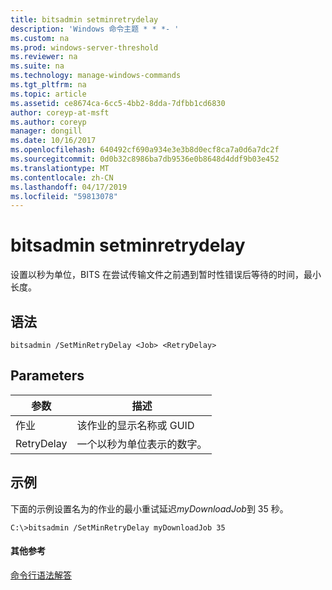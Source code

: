 ```yaml
---
title: bitsadmin setminretrydelay
description: 'Windows 命令主题 * * *- '
ms.custom: na
ms.prod: windows-server-threshold
ms.reviewer: na
ms.suite: na
ms.technology: manage-windows-commands
ms.tgt_pltfrm: na
ms.topic: article
ms.assetid: ce8674ca-6cc5-4bb2-8dda-7dfbb1cd6830
author: coreyp-at-msft
ms.author: coreyp
manager: dongill
ms.date: 10/16/2017
ms.openlocfilehash: 640492cf690a934e3e3b8d0ecf8ca7a0d6a7dc2f
ms.sourcegitcommit: 0d0b32c8986ba7db9536e0b8648d4ddf9b03e452
ms.translationtype: MT
ms.contentlocale: zh-CN
ms.lasthandoff: 04/17/2019
ms.locfileid: "59813078"
---
```

# <a name="bitsadmin-setminretrydelay"></a>bitsadmin setminretrydelay

设置以秒为单位，BITS 在尝试传输文件之前遇到暂时性错误后等待的时间，最小长度。

## <a name="syntax"></a>语法

```
bitsadmin /SetMinRetryDelay <Job> <RetryDelay>
```

## <a name="parameters"></a>Parameters

|参数|描述|
|---------|-----------|
|作业|该作业的显示名称或 GUID|
|RetryDelay|一个以秒为单位表示的数字。|

## <a name="BKMK_examples"></a>示例

下面的示例设置名为的作业的最小重试延迟*myDownloadJob*到 35 秒。
```
C:\>bitsadmin /SetMinRetryDelay myDownloadJob 35
```

#### <a name="additional-references"></a>其他参考

[命令行语法解答](command-line-syntax-key.md)